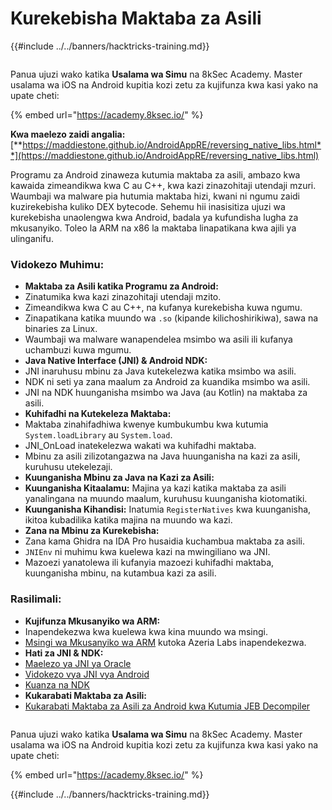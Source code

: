 # Kurekebisha Maktaba za Asili

{{#include ../../banners/hacktricks-training.md}}

<figure><img src="/images/image (2).png" alt=""><figcaption></figcaption></figure>

Panua ujuzi wako katika **Usalama wa Simu** na 8kSec Academy. Master usalama wa iOS na Android kupitia kozi zetu za kujifunza kwa kasi yako na upate cheti:

{% embed url="https://academy.8ksec.io/" %}

**Kwa maelezo zaidi angalia:** [**https://maddiestone.github.io/AndroidAppRE/reversing_native_libs.html**](https://maddiestone.github.io/AndroidAppRE/reversing_native_libs.html)

Programu za Android zinaweza kutumia maktaba za asili, ambazo kwa kawaida zimeandikwa kwa C au C++, kwa kazi zinazohitaji utendaji mzuri. Waumbaji wa malware pia hutumia maktaba hizi, kwani ni ngumu zaidi kuzirekebisha kuliko DEX bytecode. Sehemu hii inasisitiza ujuzi wa kurekebisha unaolengwa kwa Android, badala ya kufundisha lugha za mkusanyiko. Toleo la ARM na x86 la maktaba linapatikana kwa ajili ya ulinganifu.

### Vidokezo Muhimu:

- **Maktaba za Asili katika Programu za Android:**
- Zinatumika kwa kazi zinazohitaji utendaji mzito.
- Zimeandikwa kwa C au C++, na kufanya kurekebisha kuwa ngumu.
- Zinapatikana katika muundo wa `.so` (kipande kilichoshirikiwa), sawa na binaries za Linux.
- Waumbaji wa malware wanapendelea msimbo wa asili ili kufanya uchambuzi kuwa mgumu.
- **Java Native Interface (JNI) & Android NDK:**
- JNI inaruhusu mbinu za Java kutekelezwa katika msimbo wa asili.
- NDK ni seti ya zana maalum za Android za kuandika msimbo wa asili.
- JNI na NDK huunganisha msimbo wa Java (au Kotlin) na maktaba za asili.
- **Kuhifadhi na Kutekeleza Maktaba:**
- Maktaba zinahifadhiwa kwenye kumbukumbu kwa kutumia `System.loadLibrary` au `System.load`.
- JNI_OnLoad inatekelezwa wakati wa kuhifadhi maktaba.
- Mbinu za asili zilizotangazwa na Java huunganisha na kazi za asili, kuruhusu utekelezaji.
- **Kuunganisha Mbinu za Java na Kazi za Asili:**
- **Kuunganisha Kitaalamu:** Majina ya kazi katika maktaba za asili yanalingana na muundo maalum, kuruhusu kuunganisha kiotomatiki.
- **Kuunganisha Kihandisi:** Inatumia `RegisterNatives` kwa kuunganisha, ikitoa kubadilika katika majina na muundo wa kazi.
- **Zana na Mbinu za Kurekebisha:**
- Zana kama Ghidra na IDA Pro husaidia kuchambua maktaba za asili.
- `JNIEnv` ni muhimu kwa kuelewa kazi na mwingiliano wa JNI.
- Mazoezi yanatolewa ili kufanyia mazoezi kuhifadhi maktaba, kuunganisha mbinu, na kutambua kazi za asili.

### Rasilimali:

- **Kujifunza Mkusanyiko wa ARM:**
- Inapendekezwa kwa kuelewa kwa kina muundo wa msingi.
- [Msingi wa Mkusanyiko wa ARM](https://azeria-labs.com/writing-arm-assembly-part-1/) kutoka Azeria Labs inapendekezwa.
- **Hati za JNI & NDK:**
- [Maelezo ya JNI ya Oracle](https://docs.oracle.com/javase/7/docs/technotes/guides/jni/spec/jniTOC.html)
- [Vidokezo vya JNI vya Android](https://developer.android.com/training/articles/perf-jni)
- [Kuanza na NDK](https://developer.android.com/ndk/guides/)
- **Kukarabati Maktaba za Asili:**
- [Kukarabati Maktaba za Asili za Android kwa Kutumia JEB Decompiler](https://medium.com/@shubhamsonani/how-to-debug-android-native-libraries-using-jeb-decompiler-eec681a22cf3)

<figure><img src="/images/image (2).png" alt=""><figcaption></figcaption></figure>

Panua ujuzi wako katika **Usalama wa Simu** na 8kSec Academy. Master usalama wa iOS na Android kupitia kozi zetu za kujifunza kwa kasi yako na upate cheti:

{% embed url="https://academy.8ksec.io/" %}

{{#include ../../banners/hacktricks-training.md}}
